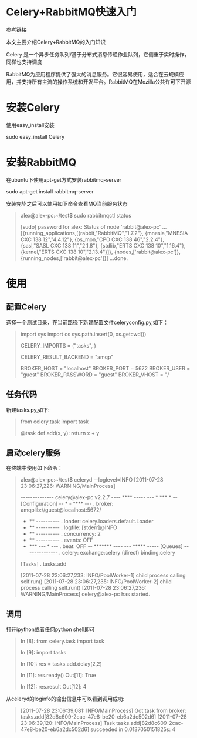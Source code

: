 Celery+RabbitMQ快速入门
======
[参考链接](http://www.zeuux.com/blog/content/3938/)

本文主要介绍Celery+RabbitMQ的入门知识

Celery 是一个异步任务队列/基于分布式消息传递作业队列，它侧重于实时操作，同样也支持调度

RabbitMQ为应用程序提供了强大的消息服务。它很容易使用，适合在云规模应用，并支持所有主流的操作系统和开发平台。RabbitMQ在Mozilla公共许可下开源


# 安装Celery

使用easy_install安装

sudo easy_install Celery

# 安装RabbitMQ

在ubuntu下使用apt-get方式安装rabbitmq-server

sudo apt-get install rabbitmq-server

安装完毕之后可以使用如下命令查看MQ当前服务状态

> alex@alex-pc:~/test$ sudo rabbitmqctl status
>
> [sudo] password for alex:
> Status of node 'rabbit@alex-pc' ...
> [{running_applications,[{rabbit,"RabbitMQ","1.7.2"},
>                         {mnesia,"MNESIA  CXC 138 12","4.4.12"},
>                         {os_mon,"CPO  CXC 138 46","2.2.4"},
>                         {sasl,"SASL  CXC 138 11","2.1.8"},
>                         {stdlib,"ERTS  CXC 138 10","1.16.4"},
>                         {kernel,"ERTS  CXC 138 10","2.13.4"}]},
>  {nodes,['rabbit@alex-pc']},
>  {running_nodes,['rabbit@alex-pc']}]
> ...done.

# 使用

## 配置Celery

选择一个测试目录，在当前路径下新建配置文件celeryconfig.py,如下：

> import sys
> import os
> sys.path.insert(0, os.getcwd())
>
> CELERY_IMPORTS = ("tasks", )
>
> CELERY_RESULT_BACKEND = "amqp"
> 
> BROKER_HOST = "localhost"
> BROKER_PORT = 5672
> BROKER_USER = "guest"
> BROKER_PASSWORD = "guest"
> BROKER_VHOST = "/

## 任务代码

新建tasks.py,如下:

> from celery.task import task
> 
> @task
> def add(x, y):
>     return x + y

## 启动celery服务

在终端中使用如下命令：

> alex@alex-pc:~/test$ celeryd --loglevel=INFO
> [2011-07-28 23:06:27,226: WARNING/MainProcess]
> 
>  -------------- celery@alex-pc v2.2.7
> ---- **** -----
> --- * ***  * -- [Configuration]
> -- * - **** ---   . broker:      amqplib://guest@localhost:5672/
> - ** ----------   . loader:      celery.loaders.default.Loader
> - ** ----------   . logfile:     [stderr]@INFO
> - ** ----------   . concurrency: 2
> - ** ----------   . events:      OFF
> - *** --- * ---   . beat:        OFF
> -- ******* ----
> --- ***** ----- [Queues]
>  --------------   . celery:      exchange:celery (direct) binding:celery
>
>
> [Tasks]
>   . tasks.add
>
> [2011-07-28 23:06:27,233: INFO/PoolWorker-1] child process calling self.run()
> [2011-07-28 23:06:27,235: INFO/PoolWorker-2] child process calling self.run()
> [2011-07-28 23:06:27,236: WARNING/MainProcess] celery@alex-pc has started.

## 调用

打开ipython或者任何python shell即可

> In [8]: from celery.task import task
> 
> In [9]: import tasks
> 
> In [10]: res = tasks.add.delay(2,2)
> 
> In [11]: res.ready()
> Out[11]: True
> 
> In [12]: res.result
> Out[12]: 4

从celeryd的loginfo的输出信息中可以看到调用成功:

> [2011-07-28 23:06:39,081: INFO/MainProcess] Got task from broker: tasks.add[82d8c609-2cac-47e8-be20-eb6a2dc502d6]
> [2011-07-28 23:06:39,120: INFO/MainProcess] Task tasks.add[82d8c609-2cac-47e8-be20-eb6a2dc502d6] succeeded in 0.0137050151825s: 4
